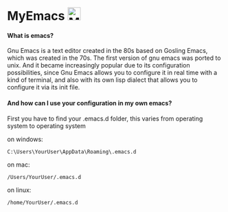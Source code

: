 # MyEmacs <img src="https://github.com/BrunoCiccarino/MyEmacs/blob/main/img/file.png" alt="MyEmacs Logo" width="30px" height="30px"> 

<h4>What is emacs?</h4>

Gnu Emacs is a text editor created in the 80s based on Gosling Emacs, which was created in the 70s. The first version of gnu emacs was ported to unix. And it became increasingly popular due to its configuration possibilities, since Gnu Emacs allows you to configure it in real time with a kind of terminal, and also with its own lisp dialect that allows you to configure it via its init file.

<h4>And how can I use your configuration in my own emacs?</h4>

First you have to find your .emacs.d folder, this varies from operating system to operating system

on windows:

```C:\Users\YourUser\AppData\Roaming\.emacs.d```

on mac:

```/Users/YourUser/.emacs.d```

on linux:

```/home/YourUser/.emacs.d```
